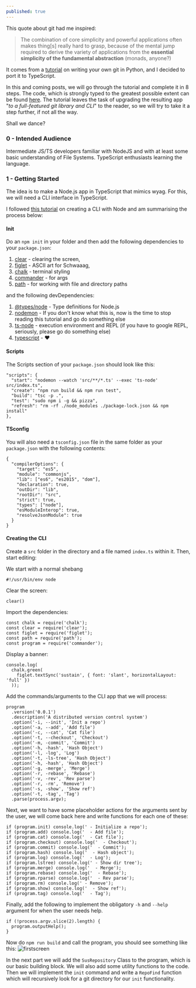 ```yaml
---
published: true
---
```

This quote about git had me inspired:

> The combination of core simplicity and powerful applications often makes thing[s] really hard to grasp, because of the mental jump required to derive the variety of applications from the **essential simplicity of the fundamental abstraction** (monads, anyone?)

It comes from a [tutorial](https://wyag.thb.lt/) on writing your own git in Python, and I decided to port it to TypeScript.

In this and coming posts, we will go through the tutorial and complete it in 8 steps. The code, which is strongly typed to the greatest possible extent can be found [here](https://github.com/inversepolarity/Sustain). The tutorial leaves the task of upgrading the resulting app "_to a full-featured git library and CLI_" to the reader, so we will try to take it a step further, if not all the way.

Shall we dance?

### 0 - Intended Audience
Intermediate JS/TS developers familiar with NodeJS and with at least some basic understanding of File Systems. TypeScript enthusiasts learning the language.

### 1 - Getting Started

The idea is to make a Node.js app in TypeScript that mimics wyag. For this, we will need a CLI interface in TypeScript.

I followed [this tutorial](https://itnext.io/how-to-create-your-own-typescript-cli-with-node-js-1faf7095ef89) on creating a CLI with Node and am summarising the process below:

#### Init

Do an `npm init` in your folder and then add the following dependencies to your `package.json`:

1. [clear](https://www.npmjs.com/package/clear) - clearing the screen, 
2. [figlet](https://www.npmjs.com/package/figlet) - ASCII art for Schwaaag, 
3. [chalk](https://www.npmjs.com/package/chalk) - terminal styling 
4. [commander](https://www.npmjs.com/package/commander) - for args
5. [path](https://www.npmjs.com/package/path) - for working with file and directory paths

and the following devDependencies:

1. [@types/node](https://www.npmjs.com/package/@types/node) - Type definitions for Node.js
2. [nodemon](https://www.npmjs.com/package/nodemon) - If you don't know what this is, now is the time to stop reading this tutorial and go do something else
3. [ts-node](https://www.npmjs.com/package/ts-node) - execution environment and REPL (if you have to google REPL, seriously, please go do something else)
4. [typescript]() - ❤️

#### Scripts

The Scripts section of your `package.json` should look like this:
```
"scripts": {
  "start": "nodemon --watch 'src/**/*.ts' --exec 'ts-node' src/index.ts",
  "create": "npm run build && npm run test",
  "build": "tsc -p .",
  "test": "sudo npm i -g && pizza",
  "refresh": "rm -rf ./node_modules ./package-lock.json && npm install"
},
```

#### TSconfig

You will also need a `tsconfig.json` file in the same folder as your `package.json` with the following contents:
```
{
  "compilerOptions": {
    "target": "es5",
    "module": "commonjs",
    "lib": ["es6", "es2015", "dom"],
    "declaration": true,
    "outDir": "lib",
    "rootDir": "src",
    "strict": true,
    "types": ["node"],
    "esModuleInterop": true,
    "resolveJsonModule": true
  }
}
```

#### Creating the CLI

Create a `src` folder in the directory and a file named `index.ts` within it. Then, start editing:


We start with a normal shebang

```
#!/usr/bin/env node
```

Clear the screen:

```
clear()
```

Import the dependencies:

```
const chalk = require('chalk');
const clear = require('clear');
const figlet = require('figlet');
const path = require('path');
const program = require('commander');
```

Display a banner:

```
console.log(
  chalk.green(
    figlet.textSync('sustain', { font: 'slant', horizontalLayout: 'full' })
  ));
```

Add the commands/arguments to the CLI app that we will process:

```
program
  .version('0.0.1')
  .description('A distributed version control system')
  .option('-i, --init', 'Init a repo')
  .option('-a, --add', 'Add file')
  .option('-c, --cat', 'Cat file')
  .option('-t, --checkout', 'Checkout')
  .option('-m, -commit', 'Commit')
  .option('-h, -hash', 'Hash Object')
  .option('-l, -log', 'Log')
  .option('-t, -ls-tree', 'Hash Object')
  .option('-h, -hash', 'Hash Object')
  .option('-g, -merge', 'Merge')
  .option('-r, -rebase', 'Rebase')
  .option('-v, -rev', 'Rev parse')
  .option('-r, -rm', 'Remove')
  .option('-s, -show', 'Show ref')
  .option('-t, -tag', 'Tag')
  .parse(process.argv);
```

Next, we want to have some placeholder actions for the arguments sent by the user, we will come back here and write functions for each one of these:

```
if (program.init) console.log(' - Initialize a repo');
if (program.add) console.log('  - Add file');
if (program.cat) console.log('  - Cat file');
if (program.checkout) console.log('  - Checkout');
if (program.commit) console.log('  - Commit');
if (program.hash) console.log('  - Hash object');
if (program.log) console.log('  - Log');
if (program.lstree) console.log(' - Show dir tree');
if (program.merge) console.log('  - Merge');
if (program.rebase) console.log('  - Rebase');
if (program.rparse) console.log('  - Rev parse');
if (program.rm) console.log(' - Remove');
if (program.show) console.log('  - Show ref');
if (program.tag) console.log('  - Tag');
```

Finally, add the following to implement the obligatory `-h` and `--help` argument for when the user needs help.

```
if (!process.argv.slice(2).length) {
  program.outputHelp();
}
```

Now do `npm run build` and call the program, you should see something like this:
![firstscreen](https://puu.sh/FkGSZ/601c27535a.png)


In the next part we will add the `SusRepository` Class to the program, which is our basic building block. We will also add some utility functions to the code. Then we will implement the `init` command and write a `RepoFind` function which will recursively look for a git directory for our `init` functionality.